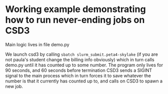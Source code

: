 # Working example demonstrating how to run never-ending jobs on CSD3

Main logic lives in file demo.py

We launch csd3 by calling ```sbatch slurm_submit.peta4-skylake``` (if you are not paula's student change the billing info obviously) which in turn calls demo.py until it has counted up to some number. The program only lives for 90 seconds, and 60 seconds before termination CSD3 sends a SIGINT signal to the main process which in turn forces it to save whatever the number is that it currently has counted up to, and calls on CSD3 to spawn a new job.
